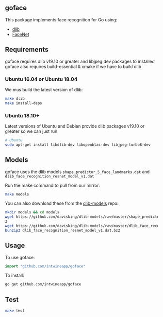 ## goface

This package implements face recognition for Go using:

- [dlib](http://dlib.net)
- [FaceNet](https://arxiv.org/abs/1503.03832)

## Requirements

goface requires dlib v19.10 or greater and libjpeg dev packages to installed
goface also requires build-essential & cmake if we have to build dlib

### Ubuntu 16.04 or Ubuntu 18.04

We mus build the latest version of dlib:

```bash
make dlib
make install-deps
```

### Ubuntu 18.10+

Latest versions of Ubuntu and Debian provide dlib packages v19.10 or greater so we can just run:

```bash
# Ubuntu
sudo apt-get install libdlib-dev libopenblas-dev libjpeg-turbo8-dev
```

## Models

goface uses the dlib models `shape_predictor_5_face_landmarks.dat` and `dlib_face_recognition_resnet_model_v1.dat`

Run the make command to pull from our mirror:
```bash
make models
```

You can also download these from the [dlib-models](https://github.com/davisking/dlib-models) repo:

```bash
mkdir models && cd models
wget https://github.com/davisking/dlib-models/raw/master/shape_predictor_5_face_landmarks.dat.bz2
2
wget https://github.com/davisking/dlib-models/raw/master/dlib_face_recognition_resnet_model_v1.dat.bz2
bunzip2 dlib_face_recognition_resnet_model_v1.dat.bz2
```

## Usage

To use goface:

```go
import "github.com/intwineapp/goface"
```

To install:

```bash
go get github.com/intwineapp/goface
```

## Test

```bash
make test
```
